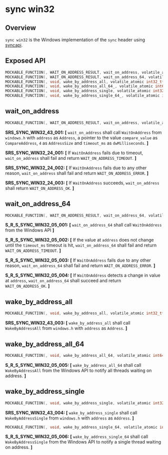 # sync win32

## Overview

`sync win32` is the Windows implementation of the `sync` header using [syncapi](https://docs.microsoft.com/en-us/windows/win32/api/synchapi).

## Exposed API

```c
MOCKABLE_FUNCTION(, WAIT_ON_ADDRESS_RESULT, wait_on_address, volatile_atomic int32_t*, address, int32_t, compare_value, uint32_t, timeout_ms);
MOCKABLE_FUNCTION(, WAIT_ON_ADDRESS_RESULT, wait_on_address_64, volatile_atomic int64_t*, address, int64_t, compare_value, uint32_t, timeout_ms);
MOCKABLE_FUNCTION(, void, wake_by_address_all, volatile_atomic int32_t*, address);
MOCKABLE_FUNCTION(, void, wake_by_address_all_64_, volatile_atomic int64_t*, address);
MOCKABLE_FUNCTION(, void, wake_by_address_single, volatile_atomic int32_t*, address);
MOCKABLE_FUNCTION(, void, wake_by_address_single_64_, volatile_atomic int64_t*, address);
```

## wait_on_address

```c
MOCKABLE_FUNCTION(, WAIT_ON_ADDRESS_RESULT, wait_on_address, volatile_atomic int32_t*, address, int32_t, compare_value, uint32_t, timeout_ms)
```

**SRS_SYNC_WIN32_43_001: [** `wait_on_address` shall call `WaitOnAddress` from `windows.h` with `address` as `Address`, a pointer to the value `compare_value` as `CompareAddress`, `4` as `AddressSize` and `timeout_ms` as `dwMilliseconds`. **]**

**SRS_SYNC_WIN32_24_001: [** If `WaitOnAddress` fails due to timeout, `wait_on_address` shall fail and return `WAIT_ON_ADDRESS_TIMEOUT`. **]**

**SRS_SYNC_WIN32_24_002: [** If `WaitOnAddress` fails due to any other reason, `wait_on_address` shall fail and return `WAIT_ON_ADDRESS_ERROR`. **]**

**SRS_SYNC_WIN32_24_003: [** If `WaitOnAddress` succeeds, `wait_on_address` shall return `WAIT_ON_ADDRESS_OK`. **]**

## wait_on_address_64

```c
MOCKABLE_FUNCTION(, WAIT_ON_ADDRESS_RESULT, wait_on_address_64, volatile_atomic int64_t*, address, int64_t, compare_value, uint32_t, timeout_ms)
```
**S_R_S_SYNC_WIN32_05_001: [** `wait_on_address_64` shall call `WaitOnAddress` from the Windows API **]**

**S_R_S_SYNC_WIN32_05_002: [** If the value at `address` does not change until the `timeout_ms` timeout is hit, `wait_on_address_64` shall fail and return `WAIT_ON_ADDRESS_TIMEOUT`. **]**

**S_R_S_SYNC_WIN32_05_003: [** If `WaitOnAddress` fails due to any other reason, `wait_on_address_64` shall fail and return `WAIT_ON_ADDRESS_ERROR`. **]**

**S_R_S_SYNC_WIN32_05_004: [** If `WaitOnAddress` detects a change in value at `address`, `wait_on_address_64` shall succeed and return `WAIT_ON_ADDRESS_OK`. **]**

## wake_by_address_all

```c
MOCKABLE_FUNCTION(, void, wake_by_address_all, volatile_atomic int32_t*, address)
```
**SRS_SYNC_WIN32_43_003: [** `wake_by_address_all` shall call `WakeByAddressAll` from `windows.h` with `address` as `Address`. **]**

## wake_by_address_all_64

```c
MOCKABLE_FUNCTION(, void, wake_by_address_all_64, volatile_atomic int64_t*, address)
```
**S_R_S_SYNC_WIN32_05_005: [** `wake_by_address_all_64` shall call `WakeByAddressAll` from the Windows API to notify all threads waiting on address. **]**

## wake_by_address_single

```c
MOCKABLE_FUNCTION(, void, wake_by_address_single, volatile_atomic int32_t*, address)
```

**SRS_SYNC_WIN32_43_004: [** `wake_by_address_single` shall call `WakeByAddressSingle` from `windows.h` with `address` as `Address`. **]**

```c
MOCKABLE_FUNCTION(, void, wake_by_address_single_64, volatile_atomic int64_t*, address)
```

**S_R_S_SYNC_WIN32_05_006: [** `wake_by_address_single_64` shall call `WakeByAddressSingle` from the Windows API to notify a single thread waiting on address. **]**
